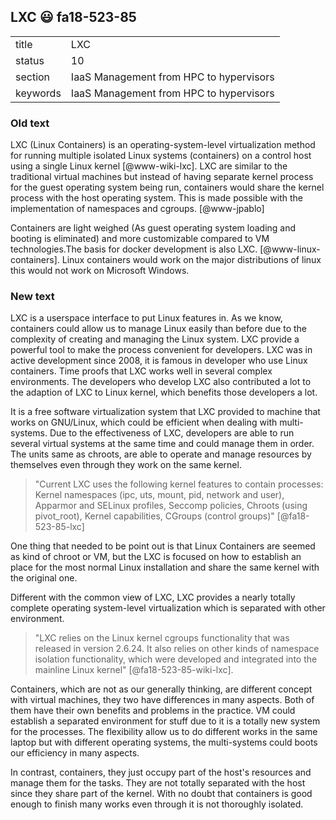 ## LXC :smiley: fa18-523-85


|          |                                         |
| -------- | --------------------------------------- |
| title    | LXC                                     |
| status   | 10                                      |
| section  | IaaS Management from HPC to hypervisors |
| keywords | IaaS Management from HPC to hypervisors |

### Old text
     
LXC (Linux Containers) is an operating-system-level virtualization
method for running multiple isolated Linux systems (containers) on a
control host using a single Linux kernel [@www-wiki-lxc]. LXC are
similar to the traditional virtual machines but instead of having
separate kernel process for the guest operating system being run,
containers would share the kernel process with the host operating
system. This is made possible with the implementation of namespaces
and cgroups. [@www-jpablo]

Containers are light weighed (As guest operating system loading and
booting is eliminated) and more customizable compared to VM
technologies.The basis for docker development is also
LXC. [@www-linux-containers]. Linux containers would work on the major
distributions of linux this would not work on Microsoft Windows.
  
### New text

LXC is a userspace interface to put Linux features in. As we know,
containers could allow us to manage Linux easily than before due to
the complexity of creating and managing the Linux system. LXC provide
a powerful tool to make the process convenient for developers. LXC was
in active development since 2008, it is famous in developer who use
Linux containers. Time proofs that LXC works well in several complex
environments. The developers who develop LXC also contributed a lot to
the adaption of LXC to Linux kernel, which benefits those developers a
lot.

It is a free software virtualization system that LXC provided to
machine that works on GNU/Linux, which could be efficient when dealing
with multi-systems. Due to the effectiveness of LXC, developers are
able to run several virtual systems at the same time and could manage
them in order. The units same as chroots, are able to operate and
manage resources by themselves even through they work on the same
kernel.

> "Current LXC uses the following kernel features to contain
> processes: Kernel namespaces (ipc, uts, mount, pid, network and
> user), Apparmor and SELinux profiles, Seccomp policies, Chroots
> (using pivot_root), Kernel capabilities, CGroups (control groups)"
> [@fa18-523-85-lxc]

One thing that needed to be point out is that Linux Containers are
seemed as kind of chroot or VM, but the LXC is focused on how to
establish an place for the most normal Linux installation and share
the same kernel with the original one.

Different with the common view of LXC, LXC provides a nearly totally
complete operating system-level virtualization which is separated with
other environment.

> "LXC relies on the Linux kernel cgroups functionality that was
> released in version 2.6.24. It also relies on other kinds of
> namespace isolation functionality, which were developed and
> integrated into the mainline Linux kernel" [@fa18-523-85-wiki-lxc].

Containers, which are not as our generally thinking, are different
concept with virtual machines, they two have differences in many
aspects. Both of them have their own benefits and problems in the
practice. VM could establish a separated environment for stuff due to
it is a totally new system for the processes. The flexibility allow us
to do different works in the same laptop but with different operating
systems, the multi-systems could boots our efficiency in many aspects.

In contrast, containers, they just occupy part of the host's resources
and manage them for the tasks. They are not totally separated with the
host since they share part of the kernel. With no doubt that
containers is good enough to finish many works even through it is not
thoroughly isolated.
